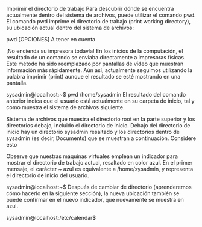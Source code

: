 Imprimir el directorio de trabajo
Para descubrir dónde se encuentra actualmente dentro del sistema de archivos, puede utilizar el comando pwd. El comando pwd imprime el directorio de trabajo (print working directory), su ubicación actual dentro del sistema de archivos:

pwd [OPCIONES]
A tener en cuenta

¡No encienda su impresora todavía! En los inicios de la computación, el resultado de un comando se enviaba directamente a impresoras físicas. Este método ha sido reemplazado por pantallas de vídeo que muestran información más rápidamente. Aún así, actualmente seguimos utilizando la palabra imprimir (print) aunque el resultado se esté mostrando en una pantalla.

sysadmin@localhost:~$ pwd
/home/sysadmin
El resultado del comando anterior indica que el usuario está actualmente en su carpeta de inicio, tal y como muestra el sistema de archivos siguiente.

Sistema de archivos que muestra el directorio root en la parte superior y los directorios debajo, incluido el directorio de inicio. Debajo del directorio de inicio hay un directorio sysadmin resaltado y los directorios dentro de sysadmin (es decir, Documents) que se muestran a continuación.
Considere esto

Observe que nuestras máquinas virtuales emplean un indicador para mostrar el directorio de trabajo actual, resaltado en color azul. En el primer mensaje, el carácter ~ azul es equivalente a /home/sysadmin, y representa el directorio de inicio del usuario.

sysadmin@localhost:~$
Después de cambiar de directorio (aprenderemos cómo hacerlo en la siguiente sección), la nueva ubicación también se puede confirmar en el nuevo indicador, que nuevamente se muestra en azul.

sysadmin@localhost:/etc/calendar$

